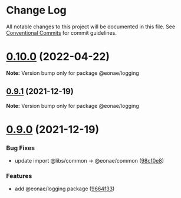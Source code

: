 # Change Log

All notable changes to this project will be documented in this file.
See [Conventional Commits](https://conventionalcommits.org) for commit guidelines.

# [0.10.0](https://github.com/eonae/nodejs-toolbox/compare/v0.9.4...v0.10.0) (2022-04-22)

**Note:** Version bump only for package @eonae/logging





## [0.9.1](https://github.com/eonae/nodejs-toolbox/compare/v0.9.0...v0.9.1) (2021-12-19)

**Note:** Version bump only for package @eonae/logging





# [0.9.0](https://github.com/eonae/nodejs-toolbox/compare/v0.8.0...v0.9.0) (2021-12-19)


### Bug Fixes

* update import @libs/common -> @eonae/common ([98cf0e8](https://github.com/eonae/nodejs-toolbox/commit/98cf0e86f328c56e37a4e3b6be1a9bd26641e030))


### Features

* add @eonae/logging package ([9664f33](https://github.com/eonae/nodejs-toolbox/commit/9664f33c7225a66b6b96fbfb12a6a93a154a154b))
